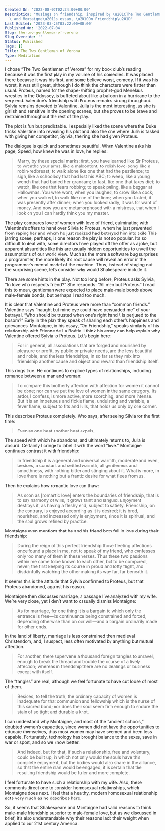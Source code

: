```yaml
---
Created On: '2022-08-01T02:24:00+00:00'
Description: "Musings on friendship, inspired by \u201CThe Two Gentleman of Verona\u201D\
  \ and Montaigne\u2019s essay, \u201COn Friendship\u201D"
Last Edited: '2023-03-25T03:22:00+00:00'
Published On: '2022-07-04'
Slug: the-two-gentleman-of-verona
Slug Override: ''
Status: Published
Tags: []
Title: The Two Gentleman of Verona
Type: Meditation
---
```

<p>I chose “The Two Gentleman of Verona” for my book club’s reading because it was the first play in my volume of his comedies. It was placed there because it was his first, and some believe worst, comedy. If it was his worst, it was still great, although I do think the characters were flatter than usual. Proteus, named for the shape-shifting prophet-god Menelaus wrestles in the Odyssey, is buffeted about like a balloon in a hurricane to the very end. Valentine’s friendship with Proteus remains strong throughout. Sylvia remains devoted to Valentine. Julia is the most interesting, as she is girlish and sensitive in the opening scenes, but she proves to be brave and restrained throughout the rest of the play.</p>
<p>The plot is fun but predictable. I especially liked the scene where the Duke tricks Valentine into revealing his plot and also the one where Julia is tasked with giving her competitor, Sylvia, the ring she had given Proteus.</p>
<p>The dialogue is quick and sometimes beautiful. When Valentine asks his page, Speed, how knew he was in love, he replies:</p>
<blockquote><p>
Marry, by these special marks: first, you have learned like Sir Proteus,
to wreathe your arms, like a malcontent; to relish love-song, like a
robin-redbreast; to walk alone like one that had the pestilence; to
sigh, like a schoolboy that had lost his ABC; to weep, like a young
wench that had buried her grandam; to fast, like one that takes diet; to
watch, like one that fears robbing; to speak puling, like a beggar at
Hallowmas. You were wont, when you laughed, to crow like a cock; when
you walked, to walk like one of the lions; when you fasted, it was
presently after dinner; when you looked sadly, it was for want of money.
And now you are metamorphosed with a mistress, that when I look on you I
can hardly think you my master.
</p></blockquote>

<p>The play compares love of women with love of friend, culminating with Valentine’s offers to hand over Silvia to Proteus, whom he just prevented from raping her and whom he just realized had betrayed him into exile This jarring scene, perhaps, is one reason the play is not so popular. It’s so difficult to deal with, some directors have played off the offer as a joke, but apparent absurdities like this are usually hidden opportunities to unveil the assumptions of our world view. Much as the more a software bug surprises a programmer, the more likely it’s root cause will reveal an error in the programmer’s mental model of the machine. Thus, instead of staging out the surprising scene, let’s consider why would Shakespeare include it.</p>
<p>There are some hints in the play. Not too long before, Proteus asks Sylvia, “In love who respects friend?” She responds: “All men but Proteus.” I read this to mean, gentleman were expected to place male-male bonds above male-female bonds, but perhaps I read too much.</p>
<p>It is clear that Valentine and Proteus were more than “common friends.” Valentine says “naught but mine eye could have persuaded me” of your betrayal. “Who should be trusted when one’s right hand \ Is perjured to the bosom?” Early in the play they speak of sharing each other’s happiness and grievances. Montaigne, in his essay, “On Friendship,” speaks similarly of his relationship with Etienne de La Boétie. I think his essay can help explain why Valentine offered Sylvia to Proteus. Let’s begin here:</p>
<blockquote><p>
For in general, all associations that are forged and nourished by
pleasure or profit, by public or private needs, are the less beautiful
and noble, and the less friendships, in so far as they mix into
friendship another cause and object and reward than friendship itself.
</p></blockquote>

<p>This rings true. He continues to explore types of relationships, including romance between a man and woman:</p>
<blockquote><p>
To compare this brotherly affection with affection for women it cannot
be done; nor can we put the love of women in the same category. Its
ardor, I confess, is more active, more scorching, and more intense. But
it is an impetuous and fickle flame, undulating and variable, a fever
flame, subject to fits and lulls, that holds us only by one corner.
</p></blockquote>

<p>This describes Proteus completely. Who says, after seeing Silvia for the first time:</p>
<blockquote><p>
Even as one heat another heat expels,
</p></blockquote>

<p>The speed with which he abandons, and ultimately returns to, Julia is absurd. Certainly I cringe to label it with the word “love.” Montaigne continues contrast it with friendship:</p>
<blockquote><p>
In friendship it is a general and universal warmth, moderate and even,
besides, a constant and settled warmth, all gentleness and smoothness,
with nothing bitter and stinging about it. What is more, in love there
is nothing but a frantic desire for what flees from us.
</p></blockquote>

<p>Then he explains how romantic love can thaw:</p>
<blockquote><p>
As soon as [romantic love] enters the boundaries of friendship, that is
to say harmony of wills, it grows faint and languid. Enjoyment destroys
it, as having a fleshy end, subject to satiety. Friendship, on the
contrary, is enjoyed according as it is desired; it is bred, nourished,
and increased only in enjoyment, since it is spiritual, and the soul
grows refined by practice.
</p></blockquote>

<p>Montaigne even mentions that he and his friend both fell in love during their friendship:</p>
<blockquote><p>
During the reign of this perfect friendship those fleeting affections
once found a place in me, not to speak of my friend, who confesses only
too many of them in these verses. Thus these two passions within me came
to be known to each other, but to be compared, never; the first keeping
its course in proud and lofty flight, and disdainfully watching the
other making its way far, far beneath it.
</p></blockquote>

<p>It seems this is the attitude that Sylvia confirmed to Proteus, but that Proteus abandoned, against his reason.</p>
<p>Montaigne then discusses marriage, a passage I’ve analyzed with my wife. We’re very close, yet I don’t want to casually dismiss Montaigne:</p>
<blockquote><p>
As for marriage, for one thing it is a bargain to which only the
entrance is free—its continuance being constrained and forced, depending
otherwise than on our will—and a bargain ordinarily made for other ends.
</p></blockquote>

<p>In the land of liberty, marriage is less constrained then medieval Christendom, and, I suspect, less often motivated by anything but mutual affection.</p>
<blockquote><p>
For another, there supervene a thousand foreign tangles to unravel,
enough to break the thread and trouble the course of a lively affection;
whereas in friendship there are no dealings or business except with
itself.
</p></blockquote>

<p>The “tangles” are real, although we feel fortunate to have cut loose of most of them.</p>
<blockquote><p>
Besides, to tell the truth, the ordinary capacity of women is inadequate
for that communion and fellowship which is the nurse of this sacred
bond; nor does their soul seem firm enough to endure the stain of so
tight and durable a knot.
</p></blockquote>

<p>I can understand why Montaigne, and most of the “ancient schools,” doubted women’s capacities, since women did not have the opportunities to educate themselves, thus most women may have seemed and been less capable. Fortunately, technology has brought balance to the sexes, save in war or sport, and so we know better.</p>
<blockquote><p>
And indeed, but for that, if such a relationship, free and voluntary,
could be built up, in which not only would the souls have this complete
enjoyment, but the bodies would also share in the alliance, so that the
entire man would be engaged, it is certain that the resulting friendship
would be fuller and more complete.
</p></blockquote>

<p>I feel fortunate to have such a relationship with my wife. Also, these comments direct one to consider homosexual relationships, which Montaigne does next. I feel that a healthy, modern homosexual relationship acts very much as he describes here.</p>
<p>So, it seems that Shakespeare and Montaigne had valid reasons to think male-male friendship superior to male-female love, but as we discussed in brief, it’s also understandable why their reasons lack their weight when applied to our 21st century America.</p>
